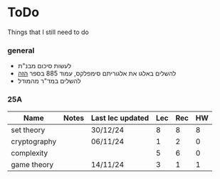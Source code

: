 # ToDo

Things that I still need to do

### general

 - לעשות סיכום מבנ"ת
 - להשלים באלגו את אלגוריתם סימפלקס, עמוד 885 בספר [הזה](https://enos.itcollege.ee/~japoia/algorithms/GT/Introduction_to_algorithms-3rd%20Edition.pdf)
 - להשלים במד"ר מהמודל

### 25A

| Name | Notes | Last lec updated | Lec | Rec | HW |
|---|---|---|---|---|---|
| set theory   | | 30/12/24 | 8 | 8 | 8 |
| cryptography | | 06/11/24 | 1 | 2 | 0 |
| complexity   | |  | 5 | 6 | 0 |
| game theory  | | 14/11/24 | 3 | 1 | 1 |
